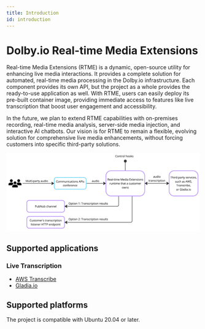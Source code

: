 ```yaml
---
title: Introduction
id: introduction
---
```


# Dolby.io Real-time Media Extensions
Real-time Media Extensions (RTME) is a dynamic, open-source utility for enhancing live media interactions. It provides a complete solution for automated, real-time media processing in the Dolby.io infrastructure. Each component provides its own API, but the project as a whole provides the ready-to-use application as well. With RTME, users can easily deploy its pre-built container image, providing immediate access to features like live transcription that boost user engagement and accessibility. 

In the future, we plan to extend RTME capabilities with on-premises recording, real-time media analysis, server-side media injection, and interactive AI chatbots. Our vision is for RTME to remain a flexible, evolving solution for comprehensive live media enhancements, without forcing customers into specific third-party solutions. 

![](../static/img/rtme-architecture.jpg)

## Supported applications
### Live Transcription
- [AWS Transcribe](https://aws.amazon.com/transcribe/)
- [Gladia.io](https://www.gladia.io/)


## Supported platforms
The project is compatible with Ubuntu 20.04 or later.
